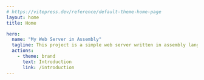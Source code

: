 ```yaml
---
# https://vitepress.dev/reference/default-theme-home-page
layout: home
title: Home

hero:
  name: "My Web Server in Assembly"
  tagline: This project is a simple web server written in assembly language for AMD64 architecture.
  actions:
    - theme: brand
      text: Introduction
      link: /introduction
---
```


